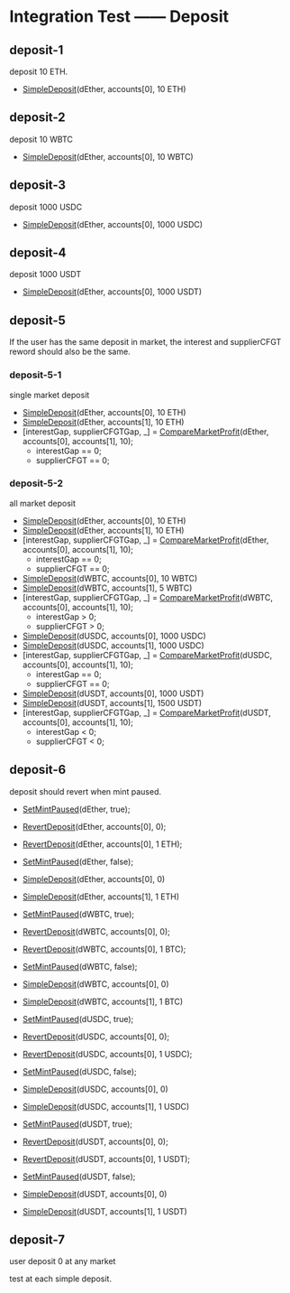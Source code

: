# Integration Test —— Deposit

## deposit-1

deposit 10 ETH.

- [SimpleDeposit](./test-function.md#SimpleDeposit)(dEther, accounts[0], 10 ETH)

## deposit-2

deposit 10 WBTC

- [SimpleDeposit](./test-function.md#SimpleDeposit)(dEther, accounts[0], 10 WBTC)

## deposit-3

deposit 1000 USDC

- [SimpleDeposit](./test-function.md#SimpleDeposit)(dEther, accounts[0], 1000 USDC)

## deposit-4

deposit 1000 USDT

- [SimpleDeposit](./test-function.md#SimpleDeposit)(dEther, accounts[0], 1000 USDT)

## deposit-5

If the user has the same deposit in market, the interest and supplierCFGT reword should also be the same.

### deposit-5-1

single market deposit

- [SimpleDeposit](./test-function.md#SimpleDeposit)(dEther, accounts[0], 10 ETH)
- [SimpleDeposit](./test-function.md#SimpleDeposit)(dEther, accounts[1], 10 ETH)
- [interestGap, supplierCFGTGap, _] = [CompareMarketProfit](./test-function.md#CompareMarketProfit)(dEther, accounts[0],
  accounts[1], 10);
    - interestGap == 0;
    - supplierCFGT == 0;

### deposit-5-2

all market deposit

- [SimpleDeposit](./test-function.md#SimpleDeposit)(dEther, accounts[0], 10 ETH)
- [SimpleDeposit](./test-function.md#SimpleDeposit)(dEther, accounts[1], 10 ETH)
- [interestGap, supplierCFGTGap, _] = [CompareMarketProfit](./test-function.md#CompareMarketProfit)(dEther, accounts[0],
  accounts[1], 10);
    - interestGap == 0;
    - supplierCFGT == 0;
- [SimpleDeposit](./test-function.md#SimpleDeposit)(dWBTC, accounts[0], 10 WBTC)
- [SimpleDeposit](./test-function.md#SimpleDeposit)(dWBTC, accounts[1], 5 WBTC)
- [interestGap, supplierCFGTGap, _] = [CompareMarketProfit](./test-function.md#CompareMarketProfit)(dWBTC, accounts[0],
  accounts[1], 10);
    - interestGap > 0;
    - supplierCFGT > 0;
- [SimpleDeposit](./test-function.md#SimpleDeposit)(dUSDC, accounts[0], 1000 USDC)
- [SimpleDeposit](./test-function.md#SimpleDeposit)(dUSDC, accounts[1], 1000 USDC)
- [interestGap, supplierCFGTGap, _] = [CompareMarketProfit](./test-function.md#CompareMarketProfit)(dUSDC, accounts[0],
  accounts[1], 10);
    - interestGap == 0;
    - supplierCFGT == 0;
- [SimpleDeposit](./test-function.md#SimpleDeposit)(dUSDT, accounts[0], 1000 USDT)
- [SimpleDeposit](./test-function.md#SimpleDeposit)(dUSDT, accounts[1], 1500 USDT)
- [interestGap, supplierCFGTGap, _] = [CompareMarketProfit](./test-function.md#CompareMarketProfit)(dUSDT, accounts[0],
  accounts[1], 10);
    - interestGap < 0;
    - supplierCFGT < 0;

## deposit-6

deposit should revert when mint paused.

- [SetMintPaused](./test-function.md#SetMintPaused)(dEther, true);
- [RevertDeposit](./test-function.md#RevertDeposit)(dEther, accounts[0], 0);
- [RevertDeposit](./test-function.md#RevertDeposit)(dEther, accounts[0], 1 ETH);
- [SetMintPaused](./test-function.md#SetMintPaused)(dEther, false);
- [SimpleDeposit](./test-function.md#SimpleDeposit)(dEther, accounts[0], 0)
- [SimpleDeposit](./test-function.md#SimpleDeposit)(dEther, accounts[1], 1 ETH)

- [SetMintPaused](./test-function.md#SetMintPaused)(dWBTC, true);
- [RevertDeposit](./test-function.md#RevertDeposit)(dWBTC, accounts[0], 0);
- [RevertDeposit](./test-function.md#RevertDeposit)(dWBTC, accounts[0], 1 BTC);
- [SetMintPaused](./test-function.md#SetMintPaused)(dWBTC, false);
- [SimpleDeposit](./test-function.md#SimpleDeposit)(dWBTC, accounts[0], 0)
- [SimpleDeposit](./test-function.md#SimpleDeposit)(dWBTC, accounts[1], 1 BTC)

- [SetMintPaused](./test-function.md#SetMintPaused)(dUSDC, true);
- [RevertDeposit](./test-function.md#RevertDeposit)(dUSDC, accounts[0], 0);
- [RevertDeposit](./test-function.md#RevertDeposit)(dUSDC, accounts[0], 1 USDC);
- [SetMintPaused](./test-function.md#SetMintPaused)(dUSDC, false);
- [SimpleDeposit](./test-function.md#SimpleDeposit)(dUSDC, accounts[0], 0)
- [SimpleDeposit](./test-function.md#SimpleDeposit)(dUSDC, accounts[1], 1 USDC)

- [SetMintPaused](./test-function.md#SetMintPaused)(dUSDT, true);
- [RevertDeposit](./test-function.md#RevertDeposit)(dUSDT, accounts[0], 0);
- [RevertDeposit](./test-function.md#RevertDeposit)(dUSDT, accounts[0], 1 USDT);
- [SetMintPaused](./test-function.md#SetMintPaused)(dUSDT, false);
- [SimpleDeposit](./test-function.md#SimpleDeposit)(dUSDT, accounts[0], 0)
- [SimpleDeposit](./test-function.md#SimpleDeposit)(dUSDT, accounts[1], 1 USDT)

## deposit-7

user deposit 0 at any market

test at each simple deposit.